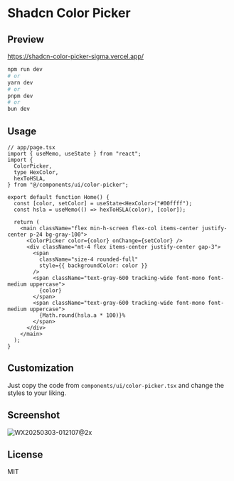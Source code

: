 # Shadcn Color Picker

## Preview
https://shadcn-color-picker-sigma.vercel.app/

```bash
npm run dev
# or
yarn dev
# or
pnpm dev
# or
bun dev
```

## Usage

```tsx
// app/page.tsx
import { useMemo, useState } from "react";
import {
  ColorPicker,
  type HexColor,
  hexToHSLA,
} from "@/components/ui/color-picker";

export default function Home() {
  const [color, setColor] = useState<HexColor>("#00ffff");
  const hsla = useMemo(() => hexToHSLA(color), [color]);

  return (
    <main className="flex min-h-screen flex-col items-center justify-center p-24 bg-gray-100">
      <ColorPicker color={color} onChange={setColor} />
      <div className="mt-4 flex items-center justify-center gap-3">
        <span
          className="size-4 rounded-full"
          style={{ backgroundColor: color }}
        />
        <span className="text-gray-600 tracking-wide font-mono font-medium uppercase">
          {color}
        </span>
        <span className="text-gray-600 tracking-wide font-mono font-medium uppercase">
          {Math.round(hsla.a * 100)}%
        </span>
      </div>
    </main>
  );
}
```

## Customization
Just copy the code from `components/ui/color-picker.tsx` and change the styles to your liking.

## Screenshot
![WX20250303-012107@2x](https://github.com/user-attachments/assets/9d3de286-fddf-4005-915c-f86081e1d99b)

## License

MIT

